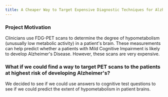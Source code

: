 ```yaml
---
title: A Cheaper Way to Target Expensive Diagnostic Techniques for Alzheimer's?
---
```



### Project Motivation

Clinicians use FDG-PET scans to determine the degree of hypometabolism (unusually low metabolic activity) in a patient's brain. These measurements can help predict whether a patients with Mild Cognitive Impairment is likely to develop Alzheimer's Disease. However, these scans are very expensive. 


### What if we could find a way to target PET scans to the patients at highest risk of developing Alzheimer's? 

We decided to see if we could use answers to cognitive test questions to see if we could predict the extent of hypometabolism in patient brains. 
